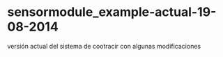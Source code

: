 sensormodule_example-actual-19-08-2014
======================================

versión actual del sistema de cootracir con algunas modificaciones
